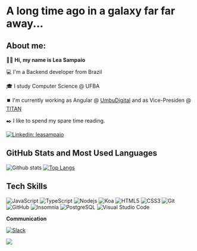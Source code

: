 
# A long time ago in a galaxy far far away... 



## About me:

:woman_technologist: <strong>Hi, my name is Lea Sampaio</strong>

 💻 I'm a Backend developer from Brazil

🎓 I study Computer Science @ UFBA

⏹️ I'm currently working as Angular @ [UmbuDigital](https://umbusolidario.com/) and as Vice-Presiden @ [TITAN](https://titanci.com.br/)

✒️ I like to spend my spare time reading.



[![Linkedin: leasampaio](https://img.shields.io/badge/-leasampaio-blue?style=flat-square&logo=Linkedin&logoColor=white&link=https://www.linkedin.com/in/leasampaio/)](https://www.linkedin.com/in/leasampaio/)



## GitHub Stats and Most Used Languages

![Github stats](https://github-readme-stats.vercel.app/api?username=leasampaio&hide=issues&theme=gruvbox&show_icons=true&hide_border=false&count_private=true&include_all_commits=true&line_height=24.5)
[![Top Langs](https://github-readme-stats.vercel.app/api/top-langs/?username=leasampaio&layout=compact&theme=gruvbox&langs_count=10)](https://github.com/leasampaio/github-readme-stats)

## Tech Skills
![JavaScript](https://img.shields.io/badge/-JavaScript-black?style=flat-square&logo=javascript)
![TypeScript](https://img.shields.io/badge/-TypeScript-007ACC?style=flat-square&logo=typescript)
![Nodejs](https://img.shields.io/badge/NodeJs-339933.svg?logo=node.js&logoColor=white)
![Koa](https://camo.githubusercontent.com/202cf63eddf15d064a9b6255e2635ca42b76a2e7/68747470733a2f2f696d672e736869656c64732e696f2f62616467652f2d4b6f612d626c756576696f6c6574)
![HTML5](https://img.shields.io/badge/-HTML5-E34F26?style=flat-square&logo=html5&logoColor=white)
![CSS3](https://img.shields.io/badge/-CSS3-1572B6?style=flat-square&logo=css3)
![Git](https://img.shields.io/badge/-Git-black?style=flat-square&logo=git)
![GitHub](https://img.shields.io/badge/-GitHub-181717?style=flat-square&logo=github)
![Insomnia](https://img.shields.io/badge/-Insomnia-5849BE?style=flat-square&logo=Insomnia&link=https://github.com/ildaneta/)
![PostgreSQL](https://img.shields.io/badge/-PostgreSQL-336791?style=flat-square&logo=postgresql&link=https://github.com/ildaneta/)
![Visual Studio Code](https://img.shields.io/badge/-Visual%20Studio%20Code-007ACC?style=flat-square&logo=VisualStudioCode&link=https://github.com/ildaneta/)

**Communication**

[![Slack](https://img.shields.io/badge/-Slack-4A154B?style=flat-square&logo=Slack&link=https://github.com/ildaneta/)](https://github.com/leasampiao/)

![](https://media.giphy.com/media/3owzVVCtGOpiC6TNdK/giphy.gif)

